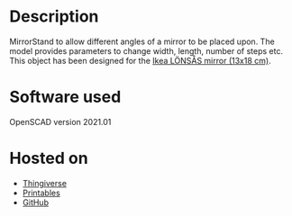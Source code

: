 # Description
MirrorStand to allow different angles of a mirror to be placed upon. The model provides parameters to change width, length, number of steps etc.
This object has been designed for the [Ikea LÖNSÅS mirror (13x18 cm)](https://www.ikea.com/de/de/p/loensas-spiegel-30473696/).

# Software used
OpenSCAD version 2021.01

# Hosted on
- [Thingiverse](https://www.thingiverse.com/thing:5317824)
- [Printables](https://www.printables.com/model/289063)
- [GitHub](https://github.com/alos-source/3dObjects/tree/master/MirrorStand)